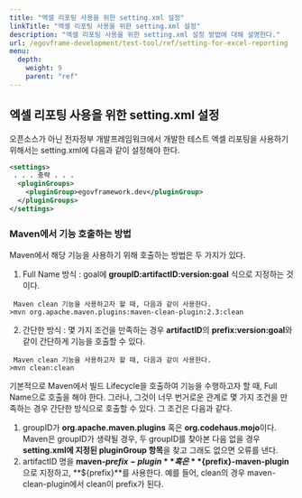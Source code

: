 ```yaml
---
title: "엑셀 리포팅 사용을 위한 setting.xml 설정"
linkTitle: "엑셀 리포팅 사용을 위한 setting.xml 설정"
description: "엑셀 리포팅 사용을 위한 setting.xml 설정 방법에 대해 설명한다."
url: /egovframe-development/test-tool/ref/setting-for-excel-reporting
menu:
  depth:
    weight: 9
    parent: "ref"
---
```

## 엑셀 리포팅 사용을 위한 setting.xml 설정

오픈소스가 아닌 전자정부 개발프레임워크에서 개발한 테스트 엑셀 리포팅을 사용하기 위해서는 setting.xml에 다음과 같이 설정해야 한다.

```xml
<settings>
 . . . 중략 . . .
  <pluginGroups>
    <pluginGroup>egovframework.dev</pluginGroup>
  </pluginGroups>
</settings>
```

### Maven에서 기능 호출하는 방법

Maven에서 해당 기능을 사용하기 위해 호출하는 방법은 두 가지가 있다.

1. Full Name 방식 : goal에 **groupID:artifactID:version:goal** 식으로 지정하는 것이다.

```
 Maven clean 기능을 사용하고자 할 때, 다음과 같이 사용한다.
>mvn org.apache.maven.plugins:maven-clean-plugin:2.3:clean
```

2. 간단한 방식 : 몇 가지 조건을 만족하는 경우 **artifactID**의 **prefix:version:goal**와 같이 간단하게 기능을 호출할 수 있다.

```
 Maven clean 기능을 사용하고자 할 때, 다음과 같이 사용한다.
>mvn clean:clean
```

기본적으로 Maven에서 빌드 Lifecycle을 호출하여 기능을 수행하고자 할 때, Full Name으로 호출을 해야 한다. 그러나, 그것이 너무 번거로운 관계로 몇 가지 조건을 만족하는 경우 간단한 방식으로 호출할 수 있다. 그 조건은 다음과 같다.

1. groupID가 **org.apache.maven.plugins** 혹은 **org.codehaus.mojo**이다.
   Maven은 groupID가 생략될 경우, 두 groupID를 찾아본 다음 없을 경우 **setting.xml에 지정된 pluginGroup 항목**을 찾고 그래도 없으면 오류를 낸다.
2. artifactID 명을 **maven-${prefix}-plugin** 혹은 **${prefix}-maven-plugin**으로 지정하고, **${prefix}**를 사용한다.
   예를 들어, clean의 경우 maven-clean-plugin에서 clean이 prefix가 된다.
